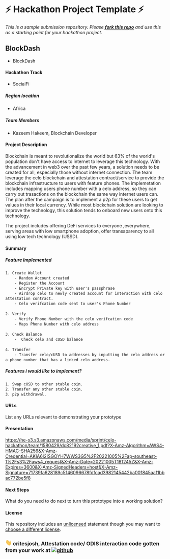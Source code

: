 
# ⚡ Hackathon Project Template ⚡
_This is a sample submission repository.
Please [__fork this repo__](https://help.github.com/articles/fork-a-repo/) and use this as a starting point for your hackathon project._

## BlockDash
- BlockDash

#### Hackathon Track
- SocialFi

##### Region location
- Africa

##### Team Members
- Kazeem Hakeem, Blockchain Developer


#### Project Description
Blockchain is meant to revolutionalize the world but 63% of the world's population don't have access to internet to leverage this technology. With the advancement in web3 over the past few years, a solution needs to be created for all, especially those without internet connection. The team leverage the celo blockchain and attestation contract/service to provide the blockchain infrastructure to users with feature phones. The implemetation includes mapping users phone number with a celo address, so they can carry out trasactions on the blockchain the same way internet users can. The plan after the campaign is to implement a p2p for these users to get values in their local currency. While most blockchain solution are looking to improve the technology, this solution tends to onboard new users onto this technology.

The project includes offering DeFi services to everyone ,everywhere, serving areas with low smartphone adoption, offer transaparency to all using low tech technology (USSD).


#### Summary
##### Feature Implemented
    1. Create Wallet
        - Random Account created
        - Register the Account
        - Encrypt Private key with user's passphrase
        - Airdrop celo to newly created account for interaction with celo attestation contract.
        - Celo verifcation code sent to user's Phone Number

    2. Verify
        - Verify Phone Number with the celo verifcation code
        - Maps Phone Number with celo address

    3. Check Balance
        -  Check celo and cUSD balance

    4. Transfer
        - Transfer celo/cUSD to addresses by inputting the celo address or a phone number that has a linked celo address.

##### Features i would like to implement?

    1. Swap cUSD to other stable coin.
    2. Transfer any other stable coin.   
    3. p2p withdrawal. 

#### URLs
List any URLs relevant to demonstrating your prototype

#### Presentation
https://he-s3.s3.amazonaws.com/media/sprint/celo-hackathon/team/1580429/dc82192creative_1.pdf?X-Amz-Algorithm=AWS4-HMAC-SHA256&X-Amz-Credential=AKIA6I2ISGOYH7WWS3G5%2F20221005%2Fap-southeast-1%2Fs3%2Faws4_request&X-Amz-Date=20221005T181245Z&X-Amz-Expires=3600&X-Amz-SignedHeaders=host&X-Amz-Signature=71739fa628189c5146096678fdfcad3982145442ba001845aaf1bbac772be5f8

#### Next Steps
What do you need to do next to turn this prototype into a working solution?

#### License
This repository includes an [unlicensed](http://unlicense.org/) statement though you may want to [choose a different license](https://choosealicense.com/).

<h3> 
 <img src="https://raw.githubusercontent.com/ABSphreak/ABSphreak/master/gifs/Hi.gif" width="20px"> <b>critesjosh</b>, Attestation code/ ODIS interaction code gotten from your work at <a href =https://github.com/critesjosh/register-number><img src='https://img.icons8.com/color/2x/github--v1.png' alt='github' height='25'></a>
 </h3>
